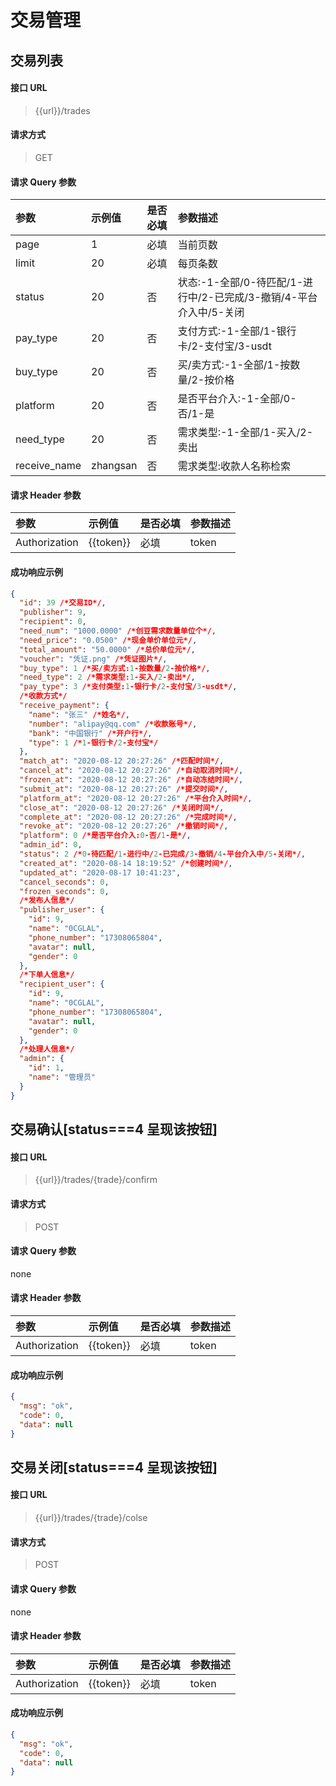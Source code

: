 # 交易管理

## 交易列表

#### 接口 URL

> {{url}}/trades

#### 请求方式

> GET

#### 请求 Query 参数

| 参数      | 示例值 | 是否必填 | 参数描述                                                           |
| :-------- | :----- | :------- | :----------------------------------------------------------------- |
| page      | 1      | 必填     | 当前页数                                                           |
| limit     | 20     | 必填     | 每页条数                                                           |
| status    | 20     | 否       | 状态:-1-全部/0-待匹配/1-进行中/2-已完成/3-撤销/4-平台介入中/5-关闭 |
| pay_type  | 20     | 否       | 支付方式:-1-全部/1-银行卡/2-支付宝/3-usdt                          |
| buy_type  | 20     | 否       | 买/卖方式:-1-全部/1-按数量/2-按价格                                |
| platform  | 20     | 否       | 是否平台介入:-1-全部/0-否/1-是                                     |
| need_type | 20     | 否       | 需求类型:-1-全部/1-买入/2-卖出                                     |
| receive_name | zhangsan    | 否       | 需求类型:收款人名称检索                                     |

#### 请求 Header 参数

| 参数          | 示例值    | 是否必填 | 参数描述 |
| :------------ | :-------- | :------- | :------- |
| Authorization | {{token}} | 必填     | token    |

#### 成功响应示例

```json
{
  "id": 39 /*交易ID*/,
  "publisher": 9,
  "recipient": 0,
  "need_num": "1000.0000" /*创豆需求数量单位个*/,
  "need_price": "0.0500" /*现金单价单位元*/,
  "total_amount": "50.0000" /*总价单位元*/,
  "voucher": "凭证.png" /*凭证图片*/,
  "buy_type": 1 /*买/卖方式:1-按数量/2-按价格*/,
  "need_type": 2 /*需求类型:1-买入/2-卖出*/,
  "pay_type": 3 /*支付类型:1-银行卡/2-支付宝/3-usdt*/,
  /*收款方式*/
  "receive_payment": {
    "name": "张三" /*姓名*/,
    "number": "alipay@qq.com" /*收款账号*/,
    "bank": "中国银行" /*开户行*/,
    "type": 1 /*1-银行卡/2-支付宝*/
  },
  "match_at": "2020-08-12 20:27:26" /*匹配时间*/,
  "cancel_at": "2020-08-12 20:27:26" /*自动取消时间*/,
  "frozen_at": "2020-08-12 20:27:26" /*自动冻结时间*/,
  "submit_at": "2020-08-12 20:27:26" /*提交时间*/,
  "platform_at": "2020-08-12 20:27:26" /*平台介入时间*/,
  "close_at": "2020-08-12 20:27:26" /*关闭时间*/,
  "complete_at": "2020-08-12 20:27:26" /*完成时间*/,
  "revoke_at": "2020-08-12 20:27:26" /*撤销时间*/,
  "platform": 0 /*是否平台介入:0-否/1-是*/,
  "admin_id": 0,
  "status": 2 /*0-待匹配/1-进行中/2-已完成/3-撤销/4-平台介入中/5-关闭*/,
  "created_at": "2020-08-14 18:19:52" /*创建时间*/,
  "updated_at": "2020-08-17 10:41:23",
  "cancel_seconds": 0,
  "frozen_seconds": 0,
  /*发布人信息*/
  "publisher_user": {
    "id": 9,
    "name": "0CGLAL",
    "phone_number": "17308065804",
    "avatar": null,
    "gender": 0
  },
  /*下单人信息*/
  "recipient_user": {
    "id": 9,
    "name": "0CGLAL",
    "phone_number": "17308065804",
    "avatar": null,
    "gender": 0
  },
  /*处理人信息*/
  "admin": {
    "id": 1,
    "name": "管理员"
  }
}
```

## 交易确认[status===4 呈现该按钮]

#### 接口 URL

> {{url}}/trades/{trade}/confirm

#### 请求方式

> POST

#### 请求 Query 参数

none

#### 请求 Header 参数

| 参数          | 示例值    | 是否必填 | 参数描述 |
| :------------ | :-------- | :------- | :------- |
| Authorization | {{token}} | 必填     | token    |

#### 成功响应示例

```json
{
  "msg": "ok",
  "code": 0,
  "data": null
}
```

## 交易关闭[status===4 呈现该按钮]

#### 接口 URL

> {{url}}/trades/{trade}/colse

#### 请求方式

> POST

#### 请求 Query 参数

none

#### 请求 Header 参数

| 参数          | 示例值    | 是否必填 | 参数描述 |
| :------------ | :-------- | :------- | :------- |
| Authorization | {{token}} | 必填     | token    |

#### 成功响应示例

```json
{
  "msg": "ok",
  "code": 0,
  "data": null
}
```

